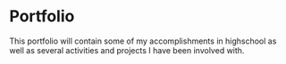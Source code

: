 # Portfolio  
This portfolio will contain some of my accomplishments in highschool as well as several activities and projects I have been involved with.
